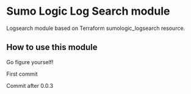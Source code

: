 # Sumo Logic Log Search module

Logsearch module based on Terraform sumologic_logsearch resource.

## How to use this module

Go figure yourself!

First commit

Commit after 0.0.3
